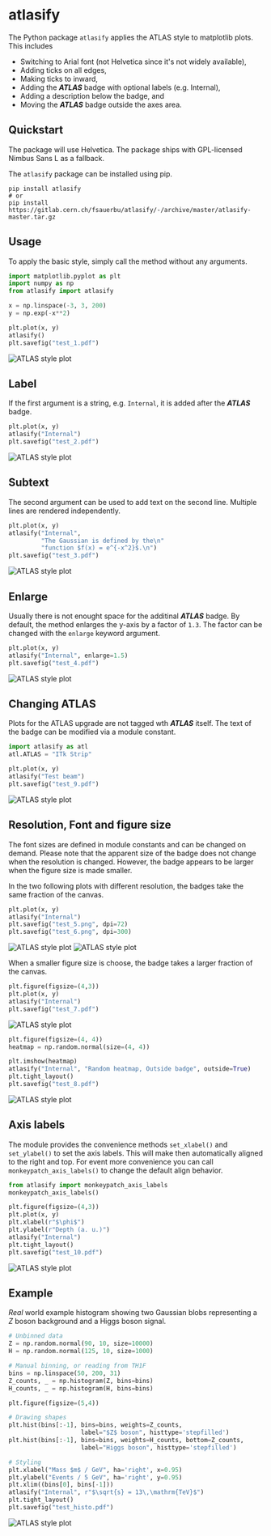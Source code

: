 # atlasify

The Python package `atlasify` applies the ATLAS style to matplotlib plots. This includes

 - Switching to Arial font (not Helvetica since it's not widely available),
 - Adding ticks on all edges,
 - Making ticks to inward,
 - Adding the ***ATLAS*** badge with optional labels (e.g. Internal),
 - Adding a description below the badge, and
 - Moving the ***ATLAS*** badge outside the axes area.

## Quickstart

The package will use Helvetica. The
package ships with GPL-licensed Nimbus Sans L as a fallback.

The `atlasify` package can be installed using pip.

```console
pip install atlasify
# or 
pip install https://gitlab.cern.ch/fsauerbu/atlasify/-/archive/master/atlasify-master.tar.gz
```


## Usage

To apply the basic style, simply call the method without any arguments.


<!-- write example.py -->
```python
import matplotlib.pyplot as plt
import numpy as np
from atlasify import atlasify

x = np.linspace(-3, 3, 200)
y = np.exp(-x**2)

plt.plot(x, y)
atlasify()
plt.savefig("test_1.pdf")
```

<!-- append example.py
```python
plt.savefig("test_1.png", dpi=300)
plt.clf()
```
-->

![ATLAS style plot](https://gitlab.cern.ch/fsauerbu/atlasify/-/jobs/artifacts/master/raw/test_1.png?job=doxec)

## Label
If the first argument is a string, e.g. `Internal`, it is added after
the ***ATLAS*** badge.

<!-- append example.py -->
```python
plt.plot(x, y)
atlasify("Internal")
plt.savefig("test_2.pdf")
```

<!-- append example.py
```python
plt.savefig("test_2.png", dpi=300)
plt.clf()
```
-->

![ATLAS style plot](https://gitlab.cern.ch/fsauerbu/atlasify/-/jobs/artifacts/master/raw/test_2.png?job=doxec)

## Subtext
The second argument can be used to add text on the second line. Multiple lines
are rendered independently.

<!-- append example.py -->
```python
plt.plot(x, y)
atlasify("Internal", 
         "The Gaussian is defined by the\n"
         "function $f(x) = e^{-x^2}$.\n")
plt.savefig("test_3.pdf")
```

<!-- append example.py
```python
plt.savefig("test_3.png", dpi=300)
plt.clf()
```
-->

![ATLAS style plot](https://gitlab.cern.ch/fsauerbu/atlasify/-/jobs/artifacts/master/raw/test_3.png?job=doxec)

## Enlarge
Usually there is not enought space for the additinal ***ATLAS*** badge. By
default, the method enlarges the y-axis by a factor of `1.3`. The factor can
be changed with the `enlarge` keyword argument.

<!-- append example.py -->
```python
plt.plot(x, y)
atlasify("Internal", enlarge=1.5)
plt.savefig("test_4.pdf")
```

<!-- append example.py
```python
plt.savefig("test_4.png", dpi=300)
plt.clf()
```
-->

![ATLAS style plot](https://gitlab.cern.ch/fsauerbu/atlasify/-/jobs/artifacts/master/raw/test_4.png?job=doxec)

## Changing ATLAS
Plots for the ATLAS upgrade are not tagged wth ***ATLAS*** itself. The text of
the badge can be modified via a module constant.

<!-- append example.py -->
```python
import atlasify as atl
atl.ATLAS = "ITk Strip"

plt.plot(x, y)
atlasify("Test beam")
plt.savefig("test_9.pdf")
```

<!-- append example.py
```python
plt.savefig("test_9.png", dpi=300)
plt.clf()
atl.ATLAS = "ATLAS"
```
-->

![ATLAS style plot](https://gitlab.cern.ch/fsauerbu/atlasify/-/jobs/artifacts/master/raw/test_9.png?job=doxec)

## Resolution, Font and figure size
The font sizes are defined in module constants and can be changed on demand.
Please note that the apparent size of the badge does not change when the
resolution is changed. However, the badge appears to be larger when the figure
size is made smaller.

In the two following plots with different resolution, the badges take the same fraction
of the canvas.
<!-- append example.py -->
```python
plt.plot(x, y)
atlasify("Internal")
plt.savefig("test_5.png", dpi=72)
plt.savefig("test_6.png", dpi=300)
```

<!-- append example.py
```python
plt.clf()
```
-->

![ATLAS style plot](https://gitlab.cern.ch/fsauerbu/atlasify/-/jobs/artifacts/master/raw/test_5.png?job=doxec)
![ATLAS style plot](https://gitlab.cern.ch/fsauerbu/atlasify/-/jobs/artifacts/master/raw/test_6.png?job=doxec)

When a smaller figure size is choose, the badge takes a larger fraction of the
canvas.
<!-- append example.py -->
```python
plt.figure(figsize=(4,3))
plt.plot(x, y)
atlasify("Internal")
plt.savefig("test_7.pdf")
```

<!-- append example.py
```python
plt.savefig("test_7.png", dpi=300)
plt.clf()
```
-->

![ATLAS style plot](https://gitlab.cern.ch/fsauerbu/atlasify/-/jobs/artifacts/master/raw/test_7.png?job=doxec)


<!-- append example.py -->
```python
plt.figure(figsize=(4, 4))
heatmap = np.random.normal(size=(4, 4))

plt.imshow(heatmap)
atlasify("Internal", "Random heatmap, Outside badge", outside=True)
plt.tight_layout()
plt.savefig("test_8.pdf")
```

<!-- append example.py
```python
plt.savefig("test_8.png", dpi=300)
plt.clf()
```
-->

![ATLAS style plot](https://gitlab.cern.ch/fsauerbu/atlasify/-/jobs/artifacts/master/raw/test_8.png?job=doxec)

## Axis labels

The module provides the convenience methods `set_xlabel()` and `set_ylabel()`
to set the axis labels. This will make then automatically aligned to the right
and top. For event more convenience you can call `monkeypatch_axis_labels()`
to change the default align behavior.

<!-- append example.py -->
```python
from atlasify import monkeypatch_axis_labels
monkeypatch_axis_labels()

plt.figure(figsize=(4,3))
plt.plot(x, y)
plt.xlabel(r"$\phi$")
plt.ylabel(r"Depth (a. u.)")
atlasify("Internal")
plt.tight_layout()
plt.savefig("test_10.pdf")
```

<!-- append example.py
```python
plt.savefig("test_10.png", dpi=300)
plt.clf()
```
-->

![ATLAS style plot](https://gitlab.cern.ch/fsauerbu/atlasify/-/jobs/artifacts/master/raw/test_10.png?job=doxec)

## Example
*Real* world example histogram showing two Gaussian blobs representing a *Z*
boson background and a Higgs boson signal.

<!-- append example.py -->
```python
# Unbinned data
Z = np.random.normal(90, 10, size=10000)
H = np.random.normal(125, 10, size=1000)

# Manual binning, or reading from TH1F
bins = np.linspace(50, 200, 31)
Z_counts, _ = np.histogram(Z, bins=bins)
H_counts, _ = np.histogram(H, bins=bins)

plt.figure(figsize=(5,4))

# Drawing shapes
plt.hist(bins[:-1], bins=bins, weights=Z_counts,
                    label="$Z$ boson", histtype='stepfilled')
plt.hist(bins[:-1], bins=bins, weights=H_counts, bottom=Z_counts,
                    label="Higgs boson", histtype='stepfilled')

# Styling
plt.xlabel("Mass $m$ / GeV", ha='right', x=0.95)
plt.ylabel("Events / 5 GeV", ha='right', y=0.95)
plt.xlim((bins[0], bins[-1]))
atlasify("Internal", r"$\sqrt{s} = 13\,\mathrm{TeV}$")
plt.tight_layout()
plt.savefig("test_histo.pdf")
```

<!-- append example.py
```python
plt.savefig("test_histo.png", dpi=300)
plt.clf()
```
-->

![ATLAS style
plot](https://gitlab.cern.ch/fsauerbu/atlasify/-/jobs/artifacts/master/raw/test_histo.png?job=doxec)

<!-- console
```
$ python3 example.py
```
-->



